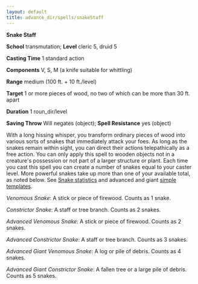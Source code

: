```yaml
---
layout: default
title: advance_dir/spells/snakeStaff
---
```

 **Snake Staff**

**School** transmutation; **Level** cleric 5, druid 5

**Casting Time** 1 standard action

**Components** V, S, M (a knife suitable for whittling)

**Range** medium (100 ft. + 10 ft./level)

**Target** 1 or more pieces of wood, no two of which can be more than 30 ft. apart

**Duration** 1 roun_dir/level

**Saving Throw** Will negates (object); **Spell Resistance** yes (object)

With a long hissing whisper, you transform ordinary pieces of wood into various sorts of snakes that immediately attack your foes. As long as the snakes remain within sight, you can direct their actions telepathically as a free action. You can only apply this spell to wooden objects not in a creature's possession or not part of a larger structure or plant. Each time you cast this spell you can create a number of snakes equal to your caster level. More powerful snakes take up more than one of your available total, as noted below. See [Snake statistics](../../monster_dir/snake) and advanced and giant [simple templates](../../monster_dir/monsterAdvancement).

_Venomous Snake_: A stick or piece of firewood. Counts as 1 snake.

_Constrictor Snake_: A staff or tree branch. Counts as 2 snakes.

_Advanced Venomous Snake_: A stick or piece of firewood. Counts as 2 snakes.

_Advanced Constrictor Snake_: A staff or tree branch. Counts as 3 snakes.

_Advanced Giant Venomous Snake_: A log or pile of debris. Counts as 4 snakes.

_Advanced Giant Constrictor Snake_: A fallen tree or a large pile of debris. Counts as 5 snakes.

